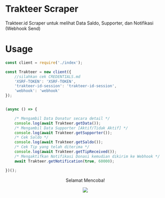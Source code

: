 # Trakteer Scraper

Trakteer.id Scraper untuk melihat Data Saldo, Supporter, dan Notifikasi (Webhook Send)

# Usage

```js
const client = require('./index');

const Trakteer = new client({
    //silahkan cek CREDENTIALS.md
    'XSRF-TOKEN': 'XSRF-TOKEN',
    'trakteer-id-session': 'trakteer-id-session',
    'webhook': 'webhook'
});


(async () => {

    /* Mengambil Data Donatur secara detail */
    console.log(await Trakteer.getData());
    /* Mengambil Data Supporter [Aktif/Tidak Aktif] */
    console.log(await Trakteer.getSupporter());
    /* Cek Saldo */
    console.log(await Trakteer.getSaldo());
    /* Cek Tip yang telah diterima */
    console.log(await Trakteer.getTipReceived());
    /* Mengaktifkan Notifikasi Donasi kemudian dikirim ke Webhook */
    await Trakteer.getNotification(true, 60000);

})();
```
<p align="center"> Selamat Mencoba!</p>
<p align="center"><img src="https://cdn.discordapp.com/attachments/795771950076133438/840061306048741406/1531054099_tumblr_omwwfgESJW1tw58h4o1_500.gif" /></p>
